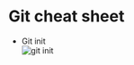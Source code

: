 # Git cheat sheet  

- Git init  
  ![git init](C:\Users\adrim\Desktop\repo02\gifs\gifs/gitInit.gif)